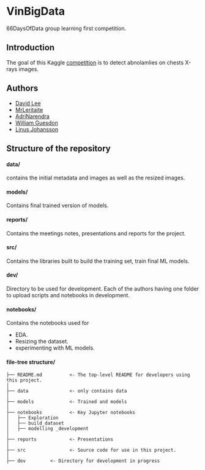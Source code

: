 # VinBigData 

66DaysOfData group learning first competition.

## Introduction

The goal of this Kaggle [competition](https://www.kaggle.com/c/vinbigdata-chest-xray-abnormalities-detection) is to detect abnolamlies on chests X-rays images.

## Authors

* [David Lee](https://github.com/insigh1)
* [MrLeritaite](https://github.com/MrLeritaite)
* [AdriNarendra](https://github.com/AdriNarendra)
* [William Guesdon](https://github.com/orgs/66Days-group-learners/people/wguesdon)
* [Linus Johansson](https://github.com/LinusJ79)

## Structure of the repository
#### data/
contains the initial metadata and images as well as the resized images.

#### models/
Contains final trained  version of models.

#### reports/
Contains the meetings notes, presentations and reports for the project.

#### src/
Contains the libraries built to  build the training set, train final ML models.

#### dev/
Directory to be used for development. Each of the authors having one folder to upload scripts and notebooks in development.

#### notebooks/
Contains the notebooks used for 
* EDA.
* Resizing the dataset.
* experimenting with ML models.

#### file-tree structure/

```
├── README.md          <- The top-level README for developers using this project.
│
├── data   			   <- only contains data
│
├── models             <- Trained and models
│
├── notebooks          <- Key Jupyter notebooks 
│   ├── Exploration    
│   ├── build_dataset    
│   ├── modelling _development     
│
├── reports            <- Presentations
│
├── src                <- Source code for use in this project.
│
├── dev         <- Directory for development in progress
```
